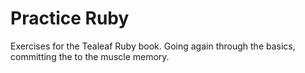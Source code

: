 # Practice Ruby #
Exercises for the Tealeaf Ruby book.
Going again through the basics, committing the to the muscle memory.
